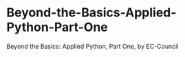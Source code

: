 # Beyond-the-Basics-Applied-Python-Part-One
Beyond the Basics: Applied Python, Part One, by EC-Council
